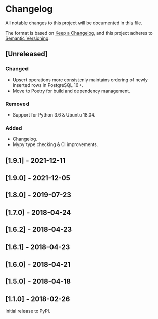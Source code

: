 # Changelog

All notable changes to this project will be documented in this file.

The format is based on [Keep a Changelog](https://keepachangelog.com/en/1.0.0/),
and this project adheres to [Semantic Versioning](https://semver.org/spec/v2.0.0.html).

## [Unreleased]

### Changed

* Upsert operations more consistenly maintains ordering of newly inserted rows in PostgreSQL 16+.
* Move to Poetry for build and dependency management.

### Removed

* Support for Python 3.6 & Ubuntu 18.04.

### Added

* Changelog.
* Mypy type checking & CI improvements.

## [1.9.1] - 2021-12-11

## [1.9.0] - 2021-12-05

## [1.8.0] - 2019-07-23

## [1.7.0] - 2018-04-24

## [1.6.2] - 2018-04-23

## [1.6.1] - 2018-04-23

## [1.6.0] - 2018-04-21

## [1.5.0] - 2018-04-18

## [1.1.0] - 2018-02-26

Initial release to PyPI.
